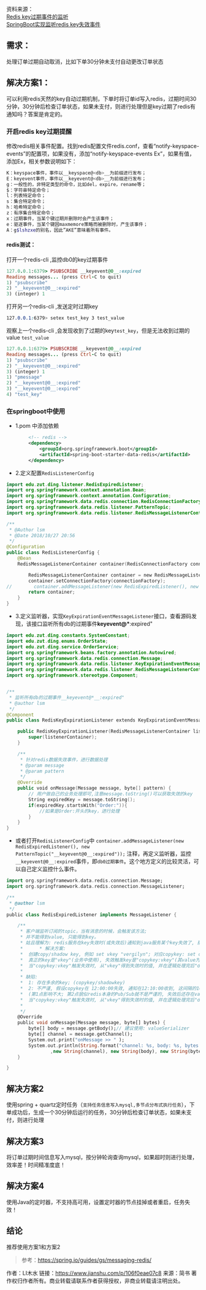 资料来源：<br/>
[Redis key过期事件的监听](https://blog.csdn.net/qq_35385687/article/details/120454902?utm_medium=distribute.pc_relevant.none-task-blog-2~default~baidujs_baidulandingword~default-0-120454902-blog-125929717.pc_relevant_3mothn_strategy_and_data_recovery&spm=1001.2101.3001.4242.1&utm_relevant_index=3)<br/>
[SpringBoot实现监听redis key失效事件](https://www.jianshu.com/p/106f0eae07c8)

## 需求：

处理订单过期自动取消，比如下单30分钟未支付自动更改订单状态

## 解决方案1：

可以利用redis天然的key自动过期机制，下单时将订单id写入redis，过期时间30分钟，30分钟后检查订单状态，如果未支付，则进行处理但是key过期了redis有通知吗？答案是肯定的。

### 开启redis key过期提醒

修改redis相关事件配置。找到redis配置文件redis.conf，查看“notify-keyspace-events”的配置项，如果没有，添加“notify-keyspace-events Ex”，如果有值，添加Ex，相关参数说明如下：



```bash
K：keyspace事件，事件以__keyspace@<db>__为前缀进行发布；         
E：keyevent事件，事件以__keyevent@<db>__为前缀进行发布；         
g：一般性的，非特定类型的命令，比如del，expire，rename等；        
$：字符串特定命令；         
l：列表特定命令；         
s：集合特定命令；         
h：哈希特定命令；         
z：有序集合特定命令；         
x：过期事件，当某个键过期并删除时会产生该事件；         
e：驱逐事件，当某个键因maxmemore策略而被删除时，产生该事件；         
A：g$lshzxe的别名，因此”AKE”意味着所有事件。
```

#### redis测试：

打开一个redis-cli ,监控db0的key过期事件



```ruby
127.0.0.1:6379> PSUBSCRIBE __keyevent@0__:expired
Reading messages... (press Ctrl-C to quit)
1) "psubscribe"
2) "__keyevent@0__:expired"
3) (integer) 1
```

打开另一个redis-cli ,发送定时过期key



```css
127.0.0.1:6379> setex test_key 3 test_value
```

观察上一个redis-cli ,会发现收到了过期的key`test_key`，但是无法收到过期的value `test_value`



```ruby
127.0.0.1:6379> PSUBSCRIBE __keyevent@0__:expired
Reading messages... (press Ctrl-C to quit)
1) "psubscribe"
2) "__keyevent@0__:expired"
3) (integer) 1
1) "pmessage"
2) "__keyevent@0__:expired"
3) "__keyevent@0__:expired"
4) "test_key"
```

### 在springboot中使用

- 1.pom 中添加依赖



```xml
        <!-- redis -->
        <dependency>
            <groupId>org.springframework.boot</groupId>
            <artifactId>spring-boot-starter-data-redis</artifactId>
        </dependency>
```

- 2.定义配置`RedisListenerConfig`



```kotlin
import edu.zut.ding.listener.RedisExpiredListener;
import org.springframework.context.annotation.Bean;
import org.springframework.context.annotation.Configuration;
import org.springframework.data.redis.connection.RedisConnectionFactory;
import org.springframework.data.redis.listener.PatternTopic;
import org.springframework.data.redis.listener.RedisMessageListenerContainer;

/**
 * @Author lsm
 * @Date 2018/10/27 20:56
 */
@Configuration
public class RedisListenerConfig {
    @Bean
    RedisMessageListenerContainer container(RedisConnectionFactory connectionFactory) {

        RedisMessageListenerContainer container = new RedisMessageListenerContainer();
        container.setConnectionFactory(connectionFactory);
//        container.addMessageListener(new RedisExpiredListener(), new PatternTopic("__keyevent@0__:expired"));
        return container;
    }
}
```

- 3.定义监听器，实现`KeyExpirationEventMessageListener`接口，查看源码发现，该接口监听所有db的过期事件**keyevent@\***:expired"



```swift
import edu.zut.ding.constants.SystemConstant;
import edu.zut.ding.enums.OrderState;
import edu.zut.ding.service.OrderService;
import org.springframework.beans.factory.annotation.Autowired;
import org.springframework.data.redis.connection.Message;
import org.springframework.data.redis.listener.KeyExpirationEventMessageListener;
import org.springframework.data.redis.listener.RedisMessageListenerContainer;
import org.springframework.stereotype.Component;


/**
 * 监听所有db的过期事件__keyevent@*__:expired"
 * @author lsm
 */
@Component
public class RedisKeyExpirationListener extends KeyExpirationEventMessageListener {

    public RedisKeyExpirationListener(RedisMessageListenerContainer listenerContainer) {
        super(listenerContainer);
    }

    /**
     * 针对redis数据失效事件，进行数据处理
     * @param message
     * @param pattern
     */
    @Override
    public void onMessage(Message message, byte[] pattern) {
        // 用户做自己的业务处理即可,注意message.toString()可以获取失效的key
        String expiredKey = message.toString();
        if(expiredKey.startsWith("Order:")){
            //如果是Order:开头的key，进行处理
        }
    }
}
```

- 或者打开`RedisListenerConfig`中 `container.addMessageListener(new RedisExpiredListener(), new PatternTopic("__keyevent@0__:expired"));` 注释，再定义监听器，监控`__keyevent@0__:expired`事件，即`db0过期事件`。这个地方定义的比较灵活，可以自己定义监控什么事件。



```dart
import org.springframework.data.redis.connection.Message;
import org.springframework.data.redis.connection.MessageListener;

/**
 * @author lsm
 */
public class RedisExpiredListener implements MessageListener {

    /**
     * 客户端监听订阅的topic，当有消息的时候，会触发该方法;
     * 并不能得到value, 只能得到key。
     * 姑且理解为: redis服务在key失效时(或失效后)通知到java服务某个key失效了, 那么在java中不可能得到这个redis-key对应的redis-value。
     *      * 解决方案:
     *  创建copy/shadow key, 例如 set vkey "vergilyn"; 对应copykey: set copykey:vkey "" ex 10;
     *  真正的key是"vkey"(业务中使用), 失效触发key是"copykey:vkey"(其value为空字符为了减少内存空间消耗)。
     *  当"copykey:vkey"触发失效时, 从"vkey"得到失效时的值, 并在逻辑处理完后"del vkey"
     * 
     * 缺陷:
     *  1: 存在多余的key; (copykey/shadowkey)
     *  2: 不严谨, 假设copykey在 12:00:00失效, 通知在12:10:00收到, 这间隔的10min内程序修改了key, 得到的并不是 失效时的value.
     *  (第1点影响不大; 第2点貌似redis本身的Pub/Sub就不是严谨的, 失效后还存在value的修改, 应该在设计/逻辑上杜绝)
     *  当"copykey:vkey"触发失效时, 从"vkey"得到失效时的值, 并在逻辑处理完后"del vkey"
     * 
     */
    @Override
    public void onMessage(Message message, byte[] bytes) {
        byte[] body = message.getBody();// 建议使用: valueSerializer
        byte[] channel = message.getChannel();
        System.out.print("onMessage >> " );
        System.out.println(String.format("channel: %s, body: %s, bytes: %s"
                ,new String(channel), new String(body), new String(bytes)));
    }

}
```

## 解决方案2

使用spring + quartz定时任务（`支持任务信息写入mysql,多节点分布式执行任务`），下单成功后，生成一个30分钟后运行的任务，30分钟后检查订单状态，如果未支付，则进行处理

## 解决方案3

将订单过期时间信息写入mysql，按分钟轮询查询mysql，如果超时则进行处理，效率差！时间精准度底！

## 解决方案4

使用Java的定时器，不支持高可用，设置定时器的节点挂掉或者重启，任务失效！

## 结论

推荐使用方案1和方案2

> 参考：https://spring.io/guides/gs/messaging-redis/



作者：LI木水
链接：https://www.jianshu.com/p/106f0eae07c8
来源：简书
著作权归作者所有。商业转载请联系作者获得授权，非商业转载请注明出处。